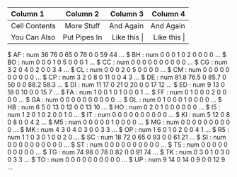 

| Column 1       | Column 2     | Column 3     | Column 4     |
| :------------- | :----------: | -----------: | -----------: |
|  Cell Contents | More Stuff   | And Again    | And Again    |
| You Can Also   | Put Pipes In | Like this \| | Like this \| |


 $ AF       : num  36 76 0 65 0 76 0 0 59 44 ...
 $ BH       : num  0 0 0 1 0 2 0 0 0 0 ...
 $ BO       : num  0 0 0 1 0 5 0 0 0 1 ...
 $ CC       : num  0 0 0 0 0 0 0 0 0 0 ...
 $ CG       : num  3 2 0 4 0 2 0 0 3 4 ...
 $ CL       : num  0 0 0 2 0 5 0 0 0 0 ...
 $ CM       : num  0 0 0 0 0 0 0 0 0 0 ...
 $ CP       : num  3 2 0 8 0 11 0 0 4 3 ...
 $ DE       : num  81.8 76.5 0 85.7 0 50 0 0 88.2 58.3 ...
 $ DI       : num  11 17 0 21 0 20 0 0 17 12 ...
 $ ED       : num  9 13 0 18 0 10 0 0 15 7 ...
 $ FA       : num  1 0 0 1 0 1 0 0 0 1 ...
 $ FF       : num  0 1 0 0 0 2 0 0 0 0 ...
 $ GA       : num  0 0 0 0 0 0 0 0 0 0 ...
 $ GL       : num  0 1 0 0 0 1 0 0 0 0 ...
 $ HB       : num  6 5 0 13 0 12 0 0 13 10 ...
 $ HO       : num  0 2 0 1 0 0 0 0 0 0 ...
 $ I5       : num  1 2 0 1 0 2 0 0 1 0 ...
 $ IT       : num  0 0 0 0 0 0 0 0 0 0 ...
 $ KI       : num  5 12 0 8 0 8 0 0 4 2 ...
 $ M5       : num  0 0 0 0 0 1 0 0 0 0 ...
 $ MG       : num  0 0 0 0 0 0 0 0 0 0 ...
 $ MK       : num  4 3 0 4 0 3 0 0 3 3 ...
 $ OP       : num  1 6 0 1 0 2 0 0 4 1 ...
 $ R5       : num  1 1 0 3 0 1 0 0 2 0 ...
 $ SC       : num  18 72 0 65 0 93 0 0 61 21 ...
 $ SI       : num  0 0 0 0 0 0 0 0 0 0 ...
 $ ST       : num  0 0 0 0 0 0 0 0 0 0 ...
 $ T5       : num  0 0 0 0 0 0 0 0 0 0 ...
 $ TG       : num  74 98 0 78 0 82 0 0 91 74 ...
 $ TK       : num  0 3 0 1 0 3 0 0 3 3 ...
 $ TO       : num  0 0 0 0 0 0 0 0 0 0 ...
 $ UP       : num  9 14 0 14 0 9 0 0 12 9 ...
